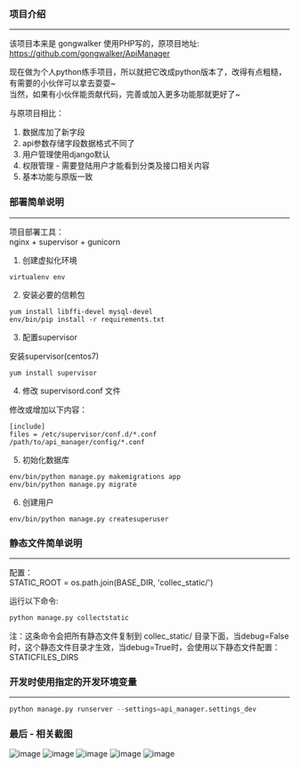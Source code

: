 ### 项目介绍
----------

该项目本来是 gongwalker 使用PHP写的，原项目地址:  
https://github.com/gongwalker/ApiManager  

现在做为个人python练手项目，所以就把它改成python版本了，改得有点粗糙，有需要的小伙伴可以拿去耍耍~   
当然，如果有小伙伴能贡献代码，完善或加入更多功能那就更好了~   

与原项目相比：  
1. 数据库加了新字段  
2. api参数存储字段数据格式不同了  
3. 用户管理使用django默认  
4. 权限管理 - 需要登陆用户才能看到分类及接口相关内容  
5. 基本功能与原版一致    

### 部署简单说明
----------

项目部署工具：  
nginx + supervisor + gunicorn


1. 创建虚拟化环境  

```
virtualenv env
```
    
2. 安装必要的信赖包

```
yum install libffi-devel mysql-devel
env/bin/pip install -r requirements.txt
```

3. 配置supervisor

安装supervisor(centos7)

```
yum install supervisor 
```

4. 修改 supervisord.conf 文件

修改或增加以下内容：

```
[include]
files = /etc/supervisor/conf.d/*.conf /path/to/api_manager/config/*.conf
```

5. 初始化数据库

```
env/bin/python manage.py makemigrations app 
env/bin/python manage.py migrate
```

6. 创建用户

```
env/bin/python manage.py createsuperuser
```

### 静态文件简单说明
----------

配置：  
STATIC_ROOT = os.path.join(BASE_DIR, 'collec_static/')  

运行以下命令:  

``` python
python manage.py collectstatic 
```

注：这条命令会把所有静态文件复制到 collec_static/ 目录下面，当debug=False时，这个静态文件目录才生效，当debug=True时，会使用以下静态文件配置： STATICFILES_DIRS

### 开发时使用指定的开发环境变量
----------

``` python
python manage.py runserver --settings=api_manager.settings_dev
```

### 最后 - 相关截图

![image](https://raw.githubusercontent.com/tangguoying2018/api_manager/master/screenshots/1.png)
![image](https://raw.githubusercontent.com/tangguoying2018/api_manager/master/screenshots/2.png)
![image](https://raw.githubusercontent.com/tangguoying2018/api_manager/master/screenshots/3.png)
![image](https://raw.githubusercontent.com/tangguoying2018/api_manager/master/screenshots/4.png)
![image](https://raw.githubusercontent.com/tangguoying2018/api_manager/master/screenshots/5.png)
